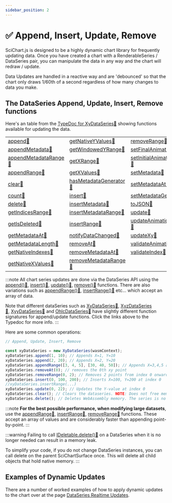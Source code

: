 ```yaml
---
sidebar_position: 2
---
```


# ✅ Append, Insert, Update, Remove

SciChart.js is designed to be a highly dynamic chart library for frequently updating data. Once you have created a chart with a RenderableSeries / DataSeries pair, you can manipulate the data in any way and the chart will redraw / update.

Data Updates are handled in a reactive way and are 'debounced' so that the chart only draws 1/60th of a second regardless of how many changes to data you make.

The DataSeries Append, Update, Insert, Remove functions
-------------------------------------------------------

Here's an table from the [TypeDoc for XyDataSeries:blue_book:](https://www.scichart.com/documentation/js/current/typedoc/classes/xydataseries.html) showing functions available for updating the data.

|  |  |  |
|--|--|--|
|[append:blue_book:](https://www.scichart.com/documentation/js/current/typedoc/classes/xydataseries.html#append) | [getNativeYValues:blue_book:](https://www.scichart.com/documentation/js/current/typedoc/classes/xydataseries.html#getnativeyvalues) | [removeRange:blue_book:](https://www.scichart.com/documentation/js/current/typedoc/classes/xydataseries.html#removerange)
|[appendMetadata:blue_book:](https://www.scichart.com/documentation/js/current/typedoc/classes/xydataseries.html#appendmetadata) | [getWindowedYRange:blue_book:](https://www.scichart.com/documentation/js/current/typedoc/classes/xydataseries.html#getwindowedyrange) | [setFinalAnimationVectors:blue_book:](https://www.scichart.com/documentation/js/current/typedoc/classes/xydataseries.html#setfinalanimationvectors)
|[appendMetadataRange:blue_book:](https://www.scichart.com/documentation/js/current/typedoc/classes/xydataseries.html#appendmetadatarange) | [getXRange:blue_book:](https://www.scichart.com/documentation/js/current/typedoc/classes/xydataseries.html#getxrange) | [setInitialAnimationVectors:blue_book:](https://www.scichart.com/documentation/js/current/typedoc/classes/xydataseries.html#setinitialanimationvectors)
|[appendRange:blue_book:](https://www.scichart.com/documentation/js/current/typedoc/classes/xydataseries.html#appendrange) | [getXValues:blue_book:](https://www.scichart.com/documentation/js/current/typedoc/classes/xydataseries.html#getxvalues) | [setMetadata:blue_book:](https://www.scichart.com/documentation/js/current/typedoc/classes/xydataseries.html#setmetadata)
|[clear:blue_book:](https://www.scichart.com/documentation/js/current/typedoc/classes/xydataseries.html#clear) | [hasMetadataGenerator:blue_book:](https://www.scichart.com/documentation/js/current/typedoc/classes/xydataseries.html#hasmetadatagenerator) | [setMetadataAt:blue_book:](https://www.scichart.com/documentation/js/current/typedoc/classes/xydataseries.html#setmetadataat)
|[count:blue_book:](https://www.scichart.com/documentation/js/current/typedoc/classes/xydataseries.html#count) | [insert:blue_book:](https://www.scichart.com/documentation/js/current/typedoc/classes/xydataseries.html#insert) | [setMetadataGenerator:blue_book:](https://www.scichart.com/documentation/js/current/typedoc/classes/xydataseries.html#setmetadatagenerator)
|[delete:blue_book:](https://www.scichart.com/documentation/js/current/typedoc/classes/xydataseries.html#delete) | [insertMetadata:blue_book:](https://www.scichart.com/documentation/js/current/typedoc/classes/xydataseries.html#insertmetadata) | [toJSON:blue_book:](https://www.scichart.com/documentation/js/current/typedoc/classes/xydataseries.html#tojson)
|[getIndicesRange:blue_book:](https://www.scichart.com/documentation/js/current/typedoc/classes/xydataseries.html#getindicesrange) | [insertMetadataRange:blue_book:](https://www.scichart.com/documentation/js/current/typedoc/classes/xydataseries.html#insertmetadatarange) | [update:blue_book:](https://www.scichart.com/documentation/js/current/typedoc/classes/xydataseries.html#update)
|[getIsDeleted:blue_book:](https://www.scichart.com/documentation/js/current/typedoc/classes/xydataseries.html#getisdeleted) | [insertRange:blue_book:](https://www.scichart.com/documentation/js/current/typedoc/classes/xydataseries.html#insertrange) | [updateAnimationProperties:blue_book:](https://www.scichart.com/documentation/js/current/typedoc/classes/xydataseries.html#updateanimationproperties)
|[getMetadataAt:blue_book:](https://www.scichart.com/documentation/js/current/typedoc/classes/xydataseries.html#getmetadataat) | [notifyDataChanged:blue_book:](https://www.scichart.com/documentation/js/current/typedoc/classes/xydataseries.html#notifydatachanged) | [updateXy:blue_book:](https://www.scichart.com/documentation/js/current/typedoc/classes/xydataseries.html#updatexy)
|[getMetadataLength:blue_book:](https://www.scichart.com/documentation/js/current/typedoc/classes/xydataseries.html#getmetadatalength) | [removeAt:blue_book:](https://www.scichart.com/documentation/js/current/typedoc/classes/xydataseries.html#removeat) | [validateAnimationVectors:blue_book:](https://www.scichart.com/documentation/js/current/typedoc/classes/xydataseries.html#validateanimationvectors)
|[getNativeIndexes:blue_book:](https://www.scichart.com/documentation/js/current/typedoc/classes/xydataseries.html#getnativeindexes) | [removeMetadataAt:blue_book:](https://www.scichart.com/documentation/js/current/typedoc/classes/xydataseries.html#removemetadataat) | [validateIndex:blue_book:](https://www.scichart.com/documentation/js/current/typedoc/classes/xydataseries.html#validateindex)
|[getNativeXValues:blue_book:](https://www.scichart.com/documentation/js/current/typedoc/classes/xydataseries.html#getnativexvalues) | [removeMetadataRange:blue_book:](https://www.scichart.com/documentation/js/current/typedoc/classes/xydataseries.html#removemetadatarange) | 

:::note
All chart series updates are done via the DataSeries API using the [append():blue_book:](https://www.scichart.com/documentation/js/current/typedoc/classes/xydataseries.html#append), [insert():blue_book:](https://www.scichart.com/documentation/js/current/typedoc/classes/xydataseries.html#insert), [update():blue_book:](https://www.scichart.com/documentation/js/current/typedoc/classes/xydataseries.html#update), [remove():blue_book:](https://www.scichart.com/documentation/js/current/typedoc/classes/xydataseries.html#removeat) functions. There are also variations such as [appendRange():blue_book:](https://www.scichart.com/documentation/js/current/typedoc/classes/xydataseries.html#appendrange), [insertRange():blue_book:](https://www.scichart.com/documentation/js/current/typedoc/classes/xydataseries.html#insertrange) etc... which accept an array of data.

Note that different dataSeries such as [XyDataSeries:blue_book:](https://www.scichart.com/documentation/js/current/typedoc/classes/xydataseries.html), [XyzDataSeries:blue_book:](https://www.scichart.com/documentation/js/current/typedoc/classes/xyzdataseries.html), [XyyDataSeries:blue_book:](https://www.scichart.com/documentation/js/current/typedoc/classes/xyydataseries.html) and [OhlcDataSeries:blue_book:](https://www.scichart.com/documentation/js/current/typedoc/classes/ohlcdataseries.html) have slightly different function signatures for append/update functions. Click the links above to the Typedoc for more info.
:::

Here are some common operations:

```ts
// Append, Update, Insert, Remove

const xyDataSeries = new XyDataSeries(wasmContext);
xyDataSeries.append(1, 10); // Appends X=1, Y=10
xyDataSeries.append(2, 20); // Appends X=2, Y=20
xyDataSeries.appendRange([3, 4, 5], [30, 40, 50]); // Appends X=3,4,5 and Y=30,40,50
xyDataSeries.removeAt(0); // removes the 0th xy point
xyDataSeries.removeRange(0, 2); // Removes 2 points from index 0 onwards
xyDataSeries.insert(0, 100, 200); // Inserts X=100, Y=200 at index 0
//xyDataSeries.insertRange(...)
xyDataSeries.update(0, 22); // Updates the Y-value at index 0
xyDataSeries.clear(); // Clears the dataseries. NOTE: Does not free memory
xyDataSeries.delete(); // Deletes WebAssembly memory. The series is no longer usable.
```

:::note
**For the best possible performance, when modifying large datasets**, use the [appendRange:blue_book:](https://www.scichart.com/documentation/js/current/typedoc/classes/xydataseries.html#appendrange), [insertRange:blue_book:](https://www.scichart.com/documentation/js/current/typedoc/classes/xydataseries.html#insertrange), [removeRange:blue_book:](https://www.scichart.com/documentation/js/current/typedoc/classes/xydataseries.html#removerange) functions. These accept an array of values and are considerably faster than appending point-by-point.
:::

:::warning
Failing to call [IDeletable.delete():blue_book:](https://www.scichart.com/documentation/js/current/typedoc/interfaces/ideletable.html#delete) on a DataSeries when it is no longer needed can result in a memory leak.

To simplify your code, if you do not change DataSeries instances, you can call delete on the parent SciChartSurface once. This will delete all child objects that hold native memory.
:::

Examples of Dynamic Updates
---------------------------

There are a number of worked examples of how to apply dynamic updates to the chart over at the page [DataSeries Realtime Updates](/docs/2d-charts/chart-types/data-series-api/realtime-updates).
